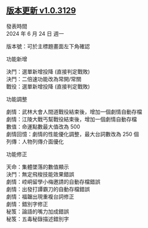 ## [版本更新 v1.0.3129](https://store.steampowered.com/news/app/1859910/view/4204754268648635765?l=tchinese)

發表時間  
2024 年 6 月 24 日 週一

版本號：可於主標題畫面左下角確認

功能新增

決鬥：選單新增投降 (直接判定戰敗)  
決鬥：二倍速功能改為常開/常關  
戰役：選單新增投降 (直接判定戰敗)

功能調整

劇情：武林大會人間道戰役結束後，增加一個劇情自動存檔  
劇情：江陵大戰丐幫戰役結束後，增加一個劇情自動存檔  
數值：命運點數最大值改為 500  
劇情回憶：劇情的性能優化調整，最大台詞數改為 250 個  
列傳：人物列傳介面優化

功能修正

天命：集體墜落的數值顯示  
決鬥：無定飛梭技能效果錯誤  
劇情：崆峒留學小梅邀請的自動存檔錯誤  
劇情：出發打譚霸刀的自動存檔錯誤  
劇情：福韞出現重複台詞修正  
劇情：錯別字修正  
秘笈：論語的嘴力加成錯誤  
秘笈：五毒秘錄描述錯別字  